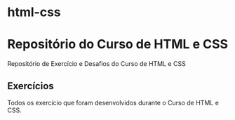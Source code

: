 # html-css 
<h1>Repositório do Curso de HTML e CSS</h1>
<p>Repositório de Exercício e Desafios do Curso de HTML e CSS</p>

<h2>Exercícios</h2>
<p>Todos os exercício que foram desenvolvidos durante o Curso de HTML e CSS.</p>



